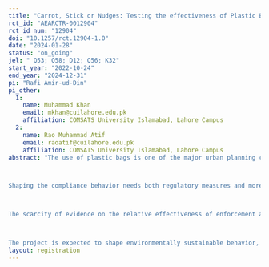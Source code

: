 ```yaml
---
title: "Carrot, Stick or Nudges: Testing the effectiveness of Plastic Bag Compliance Behavior in Islamabad, Pakistan"
rct_id: "AEARCTR-0012904"
rct_id_num: "12904"
doi: "10.1257/rct.12904-1.0"
date: "2024-01-28"
status: "on_going"
jel: " Q53; Q58; D12; Q56; K32"
start_year: "2022-10-24"
end_year: "2024-12-31"
pi: "Rafi Amir-ud-Din"
pi_other:
  1:
    name: Muhammad Khan
    email: mkhan@cuilahore.edu.pk
    affiliation: COMSATS University Islamabad, Lahore Campus
  2:
    name: Rao Muhammad Atif
    email: raoatif@cuilahore.edu.pk
    affiliation: COMSATS University Islamabad, Lahore Campus
abstract: "The use of plastic bags is one of the major urban planning challenges in Pakistan. Despite the ban in few locations in Pakistan, the consumption of single-use plastic bags is still widespread. Existing evidence suggests that monitoring and enforcement generate deterrence effects, but there are limits to such deterrence, and deterrence itself cannot fully explain all patterns of compliance behavior. Further research is needed to identify additional tools to ensure compliance with environmental regulations. 

Shaping the compliance behavior needs both regulatory measures and more innovative information-dissemination-based approaches. One such approach is nudging --- a promising new policy tool, which is relatively less costly, less aggressive, and more effective. The literal meaning of nudging is to coax or gently encourage someone to do something. Nudge interventions can be very effective in an environment of weak enforcement of laws (as is generally the case in Pakistan), which explains why many governments have turned to nudge policy to influence people’s behavior. However, little is known about how to nudge environmental behavior, specifically, how to influence plastic bag consumption behavior in the retail markets in Pakistan. 

The scarcity of evidence on the relative effectiveness of enforcement and nudge approaches requires an analysis of the relative effectiveness of the enforcement measures and environmental nudges in generating plastic bag compliance behavior in Pakistan. To ensure that our proposed research is aligned with the best environmental practices and has maximum policy impact, we shall partner with the Environmental Protection Agency (EPA-PAK), Sustainable Development Policy Institute (SDPI), and World-Wide Fund for Nature (WWF). We shall measure the effectiveness of a series of policy interventions (regulations and nudges) on the compliance behavior of retailers in Islamabad, Pakistan. The investigation will also focus on the longitudinal aspect of the interventions. We shall analyze how long the impact of enforcement and environmental nudges lasts. We expect our experiment to reveal the extent to which sanctions and nudges affect compliance behavior. The study results will provide guidelines to the regulators to improve plastic bag users’ compliance behavior. Generating evidence regarding the effect of creating a norm in an environment of weak enforcement will be the most important contribution of this study. 

The project is expected to shape environmentally sustainable behavior, facilitate the implementation of public policies, and suggest an optimal degree of enforcement and nudging to achieve required compliance behavior. The mix of academic and policy-related expertise of the research team is expected to make the proposed study technically rigorous and relevant to national needs. The project also addresses relevant considerations, especially related to sectoral collaborations and methodological ones and suggests a methodology that should yield policy relevant information. It will also help generalize the finding in other areas of Pakistan. For instance, involving the Environmental Protection Agency, SDPI, and international stakeholders such as WWF in the current project will ensure that the project’s objectives align with the national environmental policies and are informed by best practices in the developed world."
layout: registration
---
```


